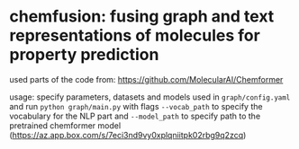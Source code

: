 # chemfusion: fusing graph and text representations of molecules for property prediction

used parts of the code from:
https://github.com/MolecularAI/Chemformer

usage: specify parameters, datasets and models used in `graph/config.yaml` and run `python graph/main.py` with 
flags `--vocab_path` to specify the vocabulary  for the NLP part and `--model_path` to specify path to the 
pretrained chemformer model (https://az.app.box.com/s/7eci3nd9vy0xplqniitpk02rbg9q2zcq)

